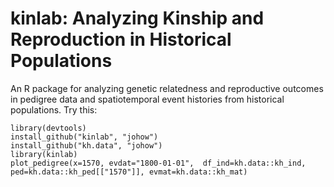 # kinlab: Analyzing Kinship and Reproduction in Historical Populations
An R package for analyzing genetic relatedness and reproductive outcomes in pedigree data and spatiotemporal event histories from historical populations.
Try this: 

`library(devtools)`  
`install_github("kinlab", "johow")`  
`install_github("kh.data", "johow")`  
`library(kinlab)`  
`plot_pedigree(x=1570, evdat="1800-01-01",  df_ind=kh.data::kh_ind, ped=kh.data::kh_ped[["1570"]], evmat=kh.data::kh_mat)`  

 
